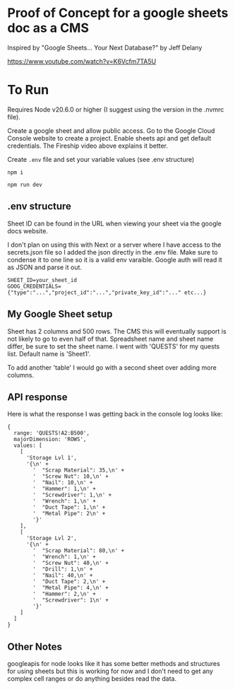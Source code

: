 # Proof of Concept for a google sheets doc as a CMS

Inspired by "Google Sheets... Your Next Database?" by Jeff Delany

https://www.youtube.com/watch?v=K6Vcfm7TA5U

# To Run

Requires Node v20.6.0 or higher (I suggest using the version in the .nvmrc file).

Create a google sheet and allow public access. Go to the Google Cloud Console website to create a project. Enable sheets api and get default credentials. The Fireship video above explains it better.

Create `.env` file and set your variable values (see .env structure)

```
npm i
```

```
npm run dev
```

## .env structure

Sheet ID can be found in the URL when viewing your sheet via the google docs website.

I don't plan on using this with Next or a server where I have access to the secrets.json file so I added the json directly in the .env file. Make sure to condense it to one line so it is a valid env varaible. Google auth will read it as JSON and parse it out.

```
SHEET_ID=your_sheet_id
GOOG_CREDENTIALS={"type":"...","project_id":"...","private_key_id":"..." etc...}
```

## My Google Sheet setup

Sheet has 2 columns and 500 rows. The CMS this will eventually support is not likely to go to even half of that.
Spreadsheet name and sheet name differ, be sure to set the sheet name.
I went with 'QUESTS' for my quests list. Default name is 'Sheet1'.

To add another 'table' I would go with a second sheet over adding more columns.

## API response

Here is what the response I was getting back in the console log looks like:

```
{
  range: 'QUESTS!A2:B500',
  majorDimension: 'ROWS',
  values: [
    [
      'Storage Lvl 1',
      '{\n' +
        '  "Scrap Material": 35,\n' +
        '  "Screw Nut": 10,\n' +
        '  "Nail": 10,\n' +
        '  "Hammer": 1,\n' +
        '  "Screwdriver": 1,\n' +
        '  "Wrench": 1,\n' +
        '  "Duct Tape": 1,\n' +
        '  "Metal Pipe": 2\n' +
        '}'
    ],
    [
      'Storage Lvl 2',
      '{\n' +
        '  "Scrap Material": 80,\n' +
        '  "Wrench": 1,\n' +
        '  "Screw Nut": 40,\n' +
        '  "Drill": 1,\n' +
        '  "Nail": 40,\n' +
        '  "Duct Tape": 2,\n' +
        '  "Metal Pipe": 4,\n' +
        '  "Hammer": 2,\n' +
        '  "Screwdriver": 1\n' +
        '}'
    ]
  ]
}
```

## Other Notes

googleapis for node looks like it has some better methods and structures for using sheets but this is working for now
and I don't need to get any complex cell ranges or do anything besides read the data.
